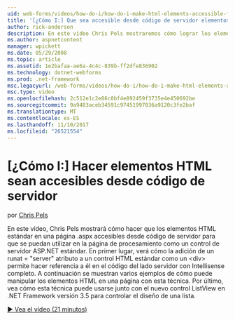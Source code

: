 ```yaml
---
uid: web-forms/videos/how-do-i/how-do-i-make-html-elements-accessible-from-server-side-code
title: '[¿Cómo I:] Que sea accesible desde código de servidor elementos HTML | Documentos de Microsoft'
author: rick-anderson
description: En este vídeo Chris Pels mostraremos cómo lograr los elementos HTML estándar en una página .aspx sea accesible desde el código de servidor para que se puedan utilizar en la página processin...
ms.author: aspnetcontent
manager: wpickett
ms.date: 05/29/2008
ms.topic: article
ms.assetid: 1e2bafaa-ae6a-4c4c-839b-ff2dfe836902
ms.technology: dotnet-webforms
ms.prod: .net-framework
msc.legacyurl: /web-forms/videos/how-do-i/how-do-i-make-html-elements-accessible-from-server-side-code
msc.type: video
ms.openlocfilehash: 2c512e1c2e86c0bf4e892459f3735e4e450692be
ms.sourcegitcommit: 9a9483aceb34591c97451997036a9120c3fe2baf
ms.translationtype: MT
ms.contentlocale: es-ES
ms.lasthandoff: 11/10/2017
ms.locfileid: "26521554"
---
```

<a name="how-do-i-make-html-elements-accessible-from-server-side-code"></a>[¿Cómo I:] Hacer elementos HTML sean accesibles desde código de servidor
====================
por [Chris Pels](https://twitter.com/chrispels)

En este vídeo, Chris Pels mostrará cómo hacer que los elementos HTML estándar en una página .aspx accesibles desde código de servidor para que se puedan utilizar en la página de procesamiento como un control de servidor ASP.NET estándar. En primer lugar, verá cómo la adición de un runat = "server" atributo a un control HTML estándar como un &lt;div&gt; permite hacer referencia a él en el código del lado servidor con Intellisense completo. A continuación se muestran varios ejemplos de cómo puede manipular los elementos HTML en una página con esta técnica. Por último, vea cómo esta técnica puede usarse junto con el nuevo control ListView en .NET Framework versión 3.5 para controlar el diseño de una lista.

[&#9654; Vea el vídeo (21 minutos)](https://channel9.msdn.com/Blogs/ASP-NET-Site-Videos/how-do-i-make-html-elements-accessible-from-server-side-code)
